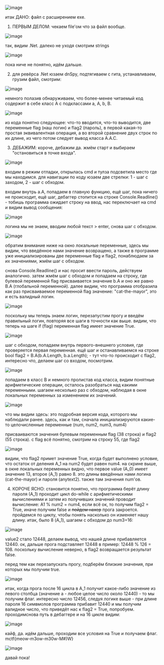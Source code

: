 ![image](https://user-images.githubusercontent.com/79595418/199066075-35556f4c-8ae6-4d7a-ac06-6c4e696f45f0.png)

итак
ДАНО: файл с расширением ехе.
1) ПЕРВЫМ ДЕЛОМ: чекаем file'ом что за файл вообще.

![image](https://user-images.githubusercontent.com/79595418/199067039-a1c89978-85c5-4e00-a478-61033bfbb9ce.png)

так, видим .Net.
далеко не уходя смотрим strings

![image](https://user-images.githubusercontent.com/79595418/199067339-8fd42520-b7f7-44f4-8031-b3a41a0fcfb7.png)

пока ниче не понятно, идём дальше.

2) для ревёрса .Net юзаем dnSpy, подтягиваем с гита, устанавливаем, грузим файл, смотрим:

![image](https://user-images.githubusercontent.com/79595418/199067617-295ed14f-e720-4816-a965-54e4dc6a1f1a.png)

немного полазив обнаруживаем, что более-менее читаемый код содержит в себе класс А с подклассами a, A, b, B.

![image](https://user-images.githubusercontent.com/79595418/199068450-3ace774f-56de-4549-83de-f32e002babdc.png)

из кода понятно следующее: что-то вводится, что-то выводится, две переменные flag (наш логин) и flag2 (пароль), в первой какая-то простая эквивалентная операция, а во второй сравнение двух строк по их длине, из чего потом следует вывод класса А.А.С.

3) ДЕБАЖИМ: короче, дебажим да. жмём старт и выбираем "остановиться в точке входа".

![image](https://user-images.githubusercontent.com/79595418/199069513-9e1323c5-153e-433e-b2ef-a351ccd29038.png)

входим в режим отладки, открылась cmd и тулза подсветила место где мы находимся.
для навигации по коду юзаем две стрелки: 1 - шаг с заходом, 2 - шаг с обходом.

входим внутрь а.А, попадаем в главную функцию, ещё шаг, пока ничего не происходит, ещё шаг, дебаггер стопится на строке Console.Readline() - тобишь программа ожидает строку на ввод, нас переключает на cmd и видим вывод сообщения:

![image](https://user-images.githubusercontent.com/79595418/199070065-381fdea2-a0a5-4d6f-9674-5be9dd2a7478.png)

логина мы не знаем, вводим любой текст > enter, снова шаг с обходом.

![image](https://user-images.githubusercontent.com/79595418/199070423-71a2f8ba-2f2b-456d-8ede-8771d40fe595.png)

обратим внимание ниже на окно локальные переменные, здесь мы видим, что введённое нами значение возвращено, а также в программе уже инициализированы две переменные flag и flag2, понаблюдаем за их значениями, жмём шаг с обходом.

снова Console.Readline() и нас просит ввести пароль, действуем аналогично. затем жмём шаг с обходом и попадаем на строку, где булевой переменной flag присваивается значение b.A и оно же равно B.A (глобальной переменной).
далее видим, что программа отобразила как раз присваиваемое переменной flag значение: "cat-the-mayor", это и есть валидный логин.

![image](https://user-images.githubusercontent.com/79595418/199071479-93a928a9-6a8f-4c4c-8bac-6a7d0c37496a.png)

поскольку мы теперь знаем логин, перезапустим прогу и введём правильный логин, повторяя все шаги в точности как выше. видим, что теперь на шаге if (flag) переменная flag имеет значение True.

![image](https://user-images.githubusercontent.com/79595418/199072277-78bc58ef-7e47-4e54-8c1c-a3bdd637733c.png)

шаг с обходом, попадаем внутрь первого-внешнего условия, где проверяется первая переменная.
ещё шаг и останавливаемся на строке bool flag2 = B.A(b.A.Length, b.a.Length); - тут что-то происходит с flag2, интересно что, делаем шаг со входом, посмотрим.

![image](https://user-images.githubusercontent.com/79595418/199073242-d5e2ba77-d38d-464d-85cd-e1b0dc0a970c.png)

попадаем в класс B и немного пролистав код класса, видим понятные арифметические операции, осталось разобраться над какими переменными.
шагаем несколько раз с обходом, наблюдая в окне локальных переменных за изменением их значений.

![image](https://user-images.githubusercontent.com/79595418/199074454-f5dd311e-8183-4607-ac6e-bbce068b29f6.png)

что мы видим здесь: это подробная версия кода, которого мы наблюдали ранее. здесь, как и там, сначала инициализируются какие-то целочисленные переменные (num, num2, num3, num4)

присваиваются значения булевым переменным flag (38 строка) и flag2 (55 строка). 
с flag всё понятно, смотрим на строку 55, где flag2

![image](https://user-images.githubusercontent.com/79595418/199075076-21d8e86f-f977-4fd9-b973-f91065e6cb8f.png)

видим, что flag2 примет значение True, когда будет выполнено условие, что остаток от деления А_1 на num2 будет равен num4. 
на скрине выше, в окне локальных переменных видно, что первое value (A_0) имеет значение 13, второе (A_1) равно 8. это длины введённых нами логина (cat-the-mayor) и пароля (anytext2).
также там значения num'ов.

4) КОРОЧЕ ЯСНО: становится понятно, что программа берёт длину пароля (А_1) проходит цикл do-while с арифметическими вычислениями и затем из получивших значений проводит вычисление: A1 % num2 = num4, если всё ок, то получим flag2 = True, иначе получим false и <s>пойдем нахер</s> прога закроется.
пройдемся по циклу, чтобы понять насколько он изменяет нашу длину. итак, было 8 (A_1), шагаем с обходом до num3=16:

![image](https://user-images.githubusercontent.com/79595418/199077262-16767b85-3786-4376-946b-fb3df80a5764.png)

value2 стало 12448, делаем вывод, что нашей длине прибавляется 12440. ок, дальше прога подставляет 12448 в пример: 12448 %  126 = 108. поскольку вычисление неверно, в flag2 возвращается результат false.

перед тем как перезапускать прогу, подберём близкие значения, при которых мы получим true.

![image](https://user-images.githubusercontent.com/79595418/199080969-29cadd08-4634-4364-a7f0-fafc1889e691.png)

итак, когда прога после 16 цикла в A_1 получит какое-либо значение из левого столбца (значение а - любое целое число около 12440) - то мы получим флаг. интересно число 12456, 
следуя логике выше - при длине пароля 16 симвмолов программа прибавит 12440 и мы получим валидное число, что приведёт нас к flag2 = True, попробуем. 
проходимснова путь в дебаггере и на 16 цикле видим: 

![image](https://user-images.githubusercontent.com/79595418/199081682-9429ac2a-86e8-420b-8a2b-4a16985c3ce8.png)

кайф, да. идём дальше, проходим все условия на True и получаем флаг.
mctf{meow-m3ow-m30w-M#)W}

![image](https://user-images.githubusercontent.com/79595418/199081816-0443146e-8aea-42ca-9e3e-c5dddb9b1690.png)

давай пока!







